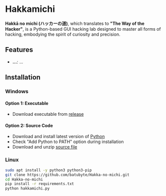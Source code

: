 # Hakkamichi

**Hakkā no michi (ハッカーの道)**, which translates to **"The Way of the Hacker"**, is a Python-based GUI hacking lab designed to master all forms of hacking, embodying the spirit of curiosity and precision.

## Features

- **...**: ...

## Installation

### Windows
#### Option 1: Executable
   - Download executable from [release](https://github.com/batubyte/Hakka-no-michi/releases)

#### Option 2: Source Code
   - Download and install latest version of [Python](https://www.python.org/downloads)
   - Check "Add Python to PATH" option during installation
   - Download and unzip [source file](https://github.com/batubyte/Hakka-no-michi/archive/refs/heads/main.zip)

### Linux
```bash
sudo apt install -y python3 python3-pip
git clone https://github.com/batubyte/Hakka-no-michi.git
cd Hakka-no-michi
pip install -r requirements.txt
python hakkamichi.py
```
